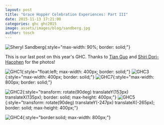 ```yaml
---
layout: post
title: "Grace Hopper Celebration Experiences: Part III"
date: 2015-11-13 17:21:00
categories: ghc ghc2015
image: assets/images/blog/sandberg.jpg
author: tosch
---
```


![Sheryl Sandberg](/images/sandberg.jpg){:style="max-width: 90%; border: solid;"}

This is our last post on this year's GHC. Thanks to [Tian Guo](http://cics.umass.edu/~tian) and [Shiri Dori-Hacohen](http://cics.umass.edu/~shiri) for the photos!


![GHC1](/images/ghc2015-1.jpg){:style="float:left; max-width: 400px; border: solid;"}
![GHC3](/images/ghc2015-3.jpg){:style="max-width: 400px; border: solid;"}
![GHC7](/images/ghc2015-7.jpg){:style="max-width: 800px; border: solid;"}

![GHC2](/images/ghc2015-2.jpg){:style="transform: rotate(90deg) translateY(153px) translateX(135px); border: solid; max-height: 400px;"}
![GHC5](/images/ghc2015-5.jpg){:style="transform: rotate(90deg) translateY(-247px) translateX(-265px); border: solid; max-height: 400px;"}

![GHC4](/images/ghc2015-4.jpg){:style="border:solid; max-width: 800px;"}



